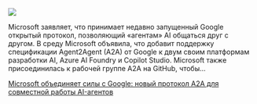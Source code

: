<!--2025-05-08 10:27:40-->
<div class="yb">
  <div class="rss habr"><img src="https://habrastorage.org/getpro/habr/upload_files/f1f/d9c/b94/f1fd9cb94d1c778e666016b731a3707e.png" /><p>Microsoft заявляет, что принимает недавно запущенный Google открытый протокол, позволяющий «агентам» AI общаться друг с другом. В среду Microsoft объявила, что добавит поддержку спецификации Agent2Agent (A2A) от Google к двум своим платформам разработки AI, Azure AI Foundry и Copilot Studio. Microsoft также присоединилась к рабочей группе A2A на GitHub, чтобы... <p class="titl"><a href="https://habr.com/ru/companies/bothub/news/907886/?utm_source=habrahabr&utm_medium=rss&utm_campaign=907886">Microsoft объединяет силы с Google: новый протокол A2A для совместной работы AI-агентов</a></p></div>
</div>
